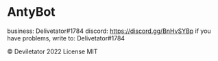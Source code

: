 # AntyBot
business: Delivetator#1784
discord: https://discord.gg/BnHvSYBp
if you have problems, write to: Delivetator#1784





© Deviletator 2022 License MIT
